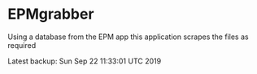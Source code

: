 # EPMgrabber
Using a database from the EPM app this application scrapes the files as required


Latest backup: Sun Sep 22 11:33:01 UTC 2019
